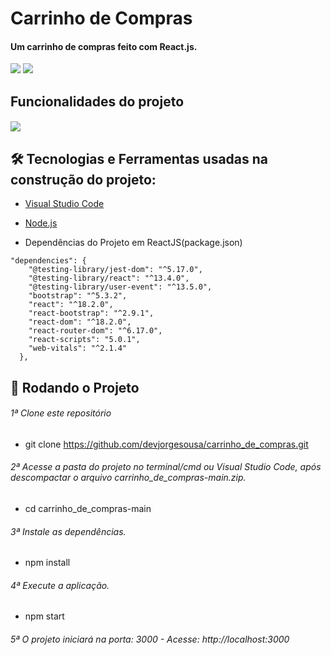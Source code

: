 # Carrinho de Compras
#### Um carrinho de compras feito com React.js. 

![](./Screenshots/)
![](./Screenshots/)

## Funcionalidades do projeto

#### 
![](./Screenshots/)

## 🛠 Tecnologias e Ferramentas usadas na construção do projeto:

- [Visual Studio Code](https://code.visualstudio.com/)

- [Node.js](https://nodejs.org/en/)
- Dependências do Projeto em ReactJS(package.json)  
```
"dependencies": {
    "@testing-library/jest-dom": "^5.17.0",
    "@testing-library/react": "^13.4.0",
    "@testing-library/user-event": "^13.5.0",
    "bootstrap": "^5.3.2",
    "react": "^18.2.0",
    "react-bootstrap": "^2.9.1",
    "react-dom": "^18.2.0",
    "react-router-dom": "^6.17.0",
    "react-scripts": "5.0.1",
    "web-vitals": "^2.1.4"
  },
```

## 🎲 Rodando o Projeto 

###### 1ª Clone este repositório
* git clone https://github.com/devjorgesousa/carrinho_de_compras.git

###### 2ª Acesse a pasta do projeto no terminal/cmd ou Visual Studio Code, após descompactar o arquivo carrinho_de_compras-main.zip.
* cd carrinho_de_compras-main

###### 3ª Instale as dependências.
* npm install

###### 4ª Execute a aplicação.
* npm start

###### 5ª O projeto iniciará na porta: 3000 - Acesse: http://localhost:3000



